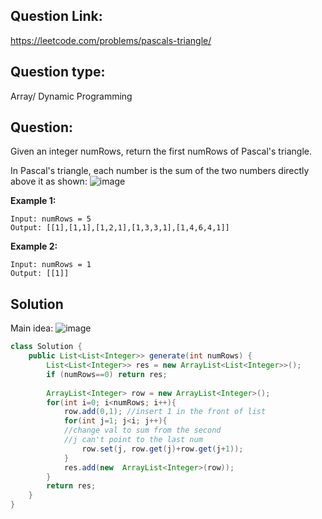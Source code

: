 ## Question Link:
https://leetcode.com/problems/pascals-triangle/

## Question type: 
Array/ Dynamic Programming
## Question:
Given an integer numRows, return the first numRows of Pascal's triangle.

In Pascal's triangle, each number is the sum of the two numbers directly above it as shown:
![image](https://user-images.githubusercontent.com/59671980/129096806-6ea39e0d-3cf9-4a65-8621-865e0acde4cc.png)

**Example 1:**  

```
Input: numRows = 5
Output: [[1],[1,1],[1,2,1],[1,3,3,1],[1,4,6,4,1]]
```
**Example 2:**
```
Input: numRows = 1
Output: [[1]]
```


## Solution
Main idea:
![image](https://user-images.githubusercontent.com/59671980/129097234-5fbf191b-916f-4368-8f32-819d18f1ca45.png)
```java
class Solution {
    public List<List<Integer>> generate(int numRows) {
        List<List<Integer>> res = new ArrayList<List<Integer>>();
        if (numRows==0) return res;
        
        ArrayList<Integer> row = new ArrayList<Integer>();
        for(int i=0; i<numRows; i++){
            row.add(0,1); //insert 1 in the front of list
            for(int j=1; j<i; j++){ 
            //change val to sum from the second
            //j can't point to the last num
                row.set(j, row.get(j)+row.get(j+1));
            }
            res.add(new  ArrayList<Integer>(row));
        }
        return res;
    }
}
```
